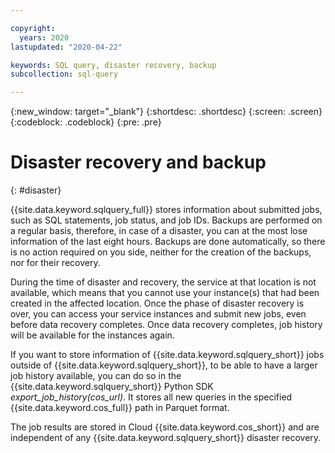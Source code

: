 ```yaml
---

copyright:
  years: 2020
lastupdated: "2020-04-22"

keywords: SQL query, disaster recovery, backup
subcollection: sql-query

---
```


{:new_window: target="_blank"}
{:shortdesc: .shortdesc}
{:screen: .screen}
{:codeblock: .codeblock}
{:pre: .pre}

# Disaster recovery and backup
{: #disaster}

{{site.data.keyword.sqlquery_full}} stores information about submitted jobs, such as SQL statements, job status, and job IDs. Backups are performed on a regular basis, therefore, in case of a disaster, you can at the most lose information of the last eight hours. Backups are done automatically, so there is no action required on you side, neither for the creation of the backups, nor for their recovery.

During the time of disaster and recovery, the service at that location is not available, which means that you cannot use your instance(s) that had been created in the affected location. Once the phase of disaster recovery is over, you can access your service instances and submit new jobs, even before data recovery completes. Once data recovery completes, job history will be available for the instances again.

If you want to store information of {{site.data.keyword.sqlquery_short}} jobs outside of {{site.data.keyword.sqlquery_short}}, to be able to have a larger job history available, you can do so in the {{site.data.keyword.sqlquery_short}} Python SDK *export_job_history(cos_url)*. It stores all new queries in the specified {{site.data.keyword.cos_full}} path in Parquet format.

The job results are stored in Cloud {{site.data.keyword.cos_short}} and are independent of any {{site.data.keyword.sqlquery_short}} disaster recovery.
